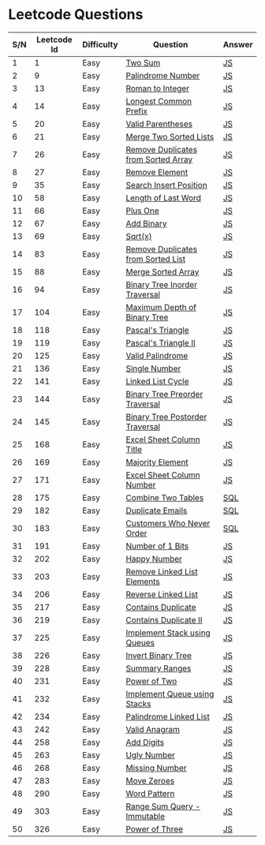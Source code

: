 # Leetcode Questions

| S/N | Leetcode Id | Difficulty | Question                                                                                                  | Answer                                                                                         |
| --- | ----------- | ---------- | --------------------------------------------------------------------------------------------------------- | ---------------------------------------------------------------------------------------------- |
| 1   | 1           | Easy       | [Two Sum](https://leetcode.com/problems/two-sum/)                                                         | [JS](https://github.com/jpranays/Leetcode/blob/master/Easy/TwoSum.js)                          |
| 2   | 9           | Easy       | [Palindrome Number](https://leetcode.com/problems/palindrome-number/)                                     | [JS](https://github.com/jpranays/Leetcode/blob/master/Easy/PalindromeNumber.js)                |
| 3   | 13          | Easy       | [Roman to Integer](https://leetcode.com/problems/roman-to-integer/)                                       | [JS](https://github.com/jpranays/Leetcode/blob/master/Easy/RomanToInteger.js)                  |
| 4   | 14          | Easy       | [Longest Common Prefix](https://leetcode.com/problems/longest-common-prefix/)                             | [JS](https://github.com/jpranays/Leetcode/blob/master/Easy/LongestCommonPrefix.js)             |
| 5   | 20          | Easy       | [Valid Parentheses](https://leetcode.com/problems/valid-parentheses/)                                     | [JS](https://github.com/jpranays/Leetcode/blob/master/Easy/ValidParentheses.js)                |
| 6   | 21          | Easy       | [Merge Two Sorted Lists](https://leetcode.com/problems/merge-two-sorted-lists/)                           | [JS](https://github.com/jpranays/Leetcode/blob/master/Easy/MergeTwoSortedLists.js)             |
| 7   | 26          | Easy       | [Remove Duplicates from Sorted Array](https://leetcode.com/problems/remove-duplicates-from-sorted-array/) | [JS](https://github.com/jpranays/Leetcode/blob/master/Easy/RemoveDuplicatesfromSortedArray.js) |
| 8   | 27          | Easy       | [Remove Element](https://leetcode.com/problems/remove-element/)                                           | [JS](https://github.com/jpranays/Leetcode/blob/master/Easy/RemoveElement.js)                   |
| 9   | 35          | Easy       | [Search Insert Position](https://leetcode.com/problems/search-insert-position/)                           | [JS](https://github.com/jpranays/Leetcode/blob/master/Easy/SearchInsertPosition.js)            |
| 10  | 58          | Easy       | [Length of Last Word](https://leetcode.com/problems/length-of-last-word/)                                 | [JS](https://github.com/jpranays/Leetcode/blob/master/Easy/LengthOfLastWord.js)                |
| 11  | 66          | Easy       | [Plus One](https://leetcode.com/problems/plus-one/)                                                       | [JS](https://github.com/jpranays/Leetcode/blob/master/Easy/PlusOne.js)                         |
| 12  | 67          | Easy       | [Add Binary](https://leetcode.com/problems/add-binary/)                                                   | [JS](https://github.com/jpranays/Leetcode/blob/master/Easy/AddBinary.js)                       |
| 13  | 69          | Easy       | [Sqrt(x)](https://leetcode.com/problems/sqrtx/)                                                           | [JS](https://github.com/jpranays/Leetcode/blob/master/Easy/sqrtx.js)                           |
| 14  | 83          | Easy       | [Remove Duplicates from Sorted List](https://leetcode.com/problems/remove-duplicates-from-sorted-list/)   | [JS](https://github.com/jpranays/Leetcode/blob/master/Easy/RemoveDuplicatesFromSortedList.js)  |
| 15  | 88          | Easy       | [Merge Sorted Array](https://leetcode.com/problems/merge-sorted-array/)                                   | [JS](https://github.com/jpranays/Leetcode/blob/master/Easy/MergeSortedArray.js)                |
| 16  | 94          | Easy       | [Binary Tree Inorder Traversal](https://leetcode.com/problems/binary-tree-inorder-traversal/)             | [JS](https://github.com/jpranays/Leetcode/blob/master/Easy/BinaryTreeInorderTraversal.js)      |
| 17  | 104         | Easy       | [Maximum Depth of Binary Tree](https://leetcode.com/problems/maximum-depth-of-binary-tree/)               | [JS](https://github.com/jpranays/Leetcode/blob/master/Easy/MaximumDepthOfBinaryTree.js)        |
| 18  | 118         | Easy       | [Pascal's Triangle](https://leetcode.com/problems/pascals-triangle/)                                      | [JS](https://github.com/jpranays/Leetcode/blob/master/Easy/PascalTriangle.js)                  |
| 19  | 119         | Easy       | [Pascal's Triangle II](https://leetcode.com/problems/pascals-triangle-ii/)                                | [JS](https://github.com/jpranays/Leetcode/blob/master/Easy/PascalTriangleII.js)                |
| 20  | 125         | Easy       | [Valid Palindrome](https://leetcode.com/problems/valid-palindrome/)                                       | [JS](https://github.com/jpranays/Leetcode/blob/master/Easy/ValidPalindrome.js)                 |
| 21  | 136         | Easy       | [Single Number](https://leetcode.com/problems/single-number/)                                             | [JS](https://github.com/jpranays/Leetcode/blob/master/Easy/SingleNumber.js)                    |
| 22  | 141         | Easy       | [Linked List Cycle](https://leetcode.com/problems/linked-list-cycle/)                                     | [JS](https://github.com/jpranays/Leetcode/blob/master/Easy/LinkedListCycle.js)                 |
| 23  | 144         | Easy       | [Binary Tree Preorder Traversal](https://leetcode.com/problems/binary-tree-preorder-traversal/)           | [JS](https://github.com/jpranays/Leetcode/blob/master/Easy/BinaryTreePreorderTraversal.js)     |
| 24  | 145         | Easy       | [Binary Tree Postorder Traversal](https://leetcode.com/problems/binary-tree-postorder-traversal/)         | [JS](https://github.com/jpranays/Leetcode/blob/master/Easy/BinaryTreePostorderTraversal.js)    |
| 25  | 168         | Easy       | [Excel Sheet Column Title](https://leetcode.com/problems/excel-sheet-column-title/)                       | [JS](https://github.com/jpranays/Leetcode/blob/master/Easy/ExcelSheetColumnTitle.js)           |
| 26  | 169         | Easy       | [Majority Element](https://leetcode.com/problems/majority-element/)                                       | [JS](https://github.com/jpranays/Leetcode/blob/master/Easy/MajorityElement.js)                 |
| 27  | 171         | Easy       | [Excel Sheet Column Number](https://leetcode.com/problems/excel-sheet-column-number/)                     | [JS](https://github.com/jpranays/Leetcode/blob/master/Easy/ExcelSheetColumnNumber.js)          |
| 28  | 175         | Easy       | [Combine Two Tables](https://leetcode.com/problems/combine-two-tables/)                                   | [SQL](https://github.com/jpranays/Leetcode/blob/master/Easy/CombineTwoTables.sql)              |
| 29  | 182         | Easy       | [Duplicate Emails](https://leetcode.com/problems/duplicate-emails/)                                       | [SQL](https://github.com/jpranays/Leetcode/blob/master/Easy/DuplicateEmails.sql)               |
| 30  | 183         | Easy       | [Customers Who Never Order](https://leetcode.com/problems/customers-who-never-order/)                     | [SQL](https://github.com/jpranays/Leetcode/blob/master/Easy/CustomersWhoNeverOrder.sql)        |
| 31  | 191         | Easy       | [Number of 1 Bits](https://leetcode.com/problems/number-of-1-bits/)                                       | [JS](https://github.com/jpranays/Leetcode/blob/master/Easy/Numberof1Bits.js)                   |
| 32  | 202         | Easy       | [Happy Number](https://leetcode.com/problems/happy-number/)                                               | [JS](https://github.com/jpranays/Leetcode/blob/master/Easy/HappyNumber.js)                     |
| 33  | 203         | Easy       | [Remove Linked List Elements](https://leetcode.com/problems/remove-linked-list-elements/)                 | [JS](https://github.com/jpranays/Leetcode/blob/master/Easy/RemoveLinkedListElements.js)        |
| 34  | 206         | Easy       | [Reverse Linked List](https://leetcode.com/problems/reverse-linked-list/)                                 | [JS](https://github.com/jpranays/Leetcode/blob/master/Easy/ReverseLinkedList.js)               |
| 35  | 217         | Easy       | [Contains Duplicate](https://leetcode.com/problems/contains-duplicate/)                                   | [JS](https://github.com/jpranays/Leetcode/blob/master/Easy/ContainsDuplicate.js)               |
| 36  | 219         | Easy       | [Contains Duplicate II](https://leetcode.com/problems/contains-duplicate-ii/)                             | [JS](https://github.com/jpranays/Leetcode/blob/master/Easy/ContainsDuplicateII.js)             |
| 37  | 225         | Easy       | [Implement Stack using Queues](https://leetcode.com/problems/implement-stack-using-queues/)               | [JS](https://github.com/jpranays/Leetcode/blob/master/Easy/ImplementStackusingQueues.js)       |
| 38  | 226         | Easy       | [Invert Binary Tree](https://leetcode.com/problems/invert-binary-tree/)                                   | [JS](https://github.com/jpranays/Leetcode/blob/master/Easy/InvertBinaryTree.js)                |
| 39  | 228         | Easy       | [Summary Ranges](https://leetcode.com/problems/summary-ranges/)                                           | [JS](https://github.com/jpranays/Leetcode/blob/master/Easy/SummaryRanges.js)                   |
| 40  | 231         | Easy       | [Power of Two](https://leetcode.com/problems/power-of-two/)                                               | [JS](https://github.com/jpranays/Leetcode/blob/master/Easy/PowerofTwo.js)                      |
| 41  | 232         | Easy       | [Implement Queue using Stacks](https://leetcode.com/problems/implement-queue-using-stacks/)               | [JS](https://github.com/jpranays/Leetcode/blob/master/Easy/ImplementQueueusingStacks.js)       |
| 42  | 234         | Easy       | [Palindrome Linked List](https://leetcode.com/problems/palindrome-linked-list/)                           | [JS](https://github.com/jpranays/Leetcode/blob/master/Easy/PalindromeLinkedList.js)            |
| 43  | 242         | Easy       | [Valid Anagram](https://leetcode.com/problems/valid-anagram/)                                             | [JS](https://github.com/jpranays/Leetcode/blob/master/Easy/ValidAnagram.js)                    |
| 44  | 258         | Easy       | [Add Digits](https://leetcode.com/problems/add-digits/)                                                   | [JS](https://github.com/jpranays/Leetcode/blob/master/Easy/AddDigits.js)                       |
| 45  | 263         | Easy       | [Ugly Number](https://leetcode.com/problems/ugly-number/)                                                 | [JS](https://github.com/jpranays/Leetcode/blob/master/Easy/UglyNumber.js)                      |
| 46  | 268         | Easy       | [Missing Number](https://leetcode.com/problems/missing-number/)                                           | [JS](https://github.com/jpranays/Leetcode/blob/master/Easy/MissingNumber.js)                   |
| 47  | 283         | Easy       | [Move Zeroes](https://leetcode.com/problems/move-zeroes/)                                                 | [JS](https://github.com/jpranays/Leetcode/blob/master/Easy/MoveZeroes.js)                      |
| 48  | 290         | Easy       | [Word Pattern](https://leetcode.com/problems/word-pattern/)                                               | [JS](https://github.com/jpranays/Leetcode/blob/master/Easy/WordPattern.js)                     |
| 49  | 303         | Easy       | [Range Sum Query - Immutable](https://leetcode.com/problems/range-sum-query-immutable/)                   | [JS](https://github.com/jpranays/Leetcode/blob/master/Easy/RangeSumQueryImmutable.js)          |
| 50  | 326         | Easy       | [Power of Three](https://leetcode.com/problems/power-of-three/)                                           | [JS](https://github.com/jpranays/Leetcode/blob/master/Easy/PowerofThree.js)                    |
